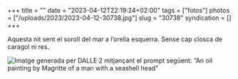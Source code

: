 +++
title = ""
date = "2023-04-12T22:19:24+02:00"
tags = ["fotos"]
photos = ["/uploads/2023/2023-04-12-30738.jpg"]
slug = "30738"
syndication = []
+++

Aquesta nit sent el soroll del mar a l’orella esquerra. Sense cap closca de caragol ni res.

<img alt="Imatge generada per DALLE·2 mitjançant el prompt següent: “An oil painting by Magritte of a man with a seashell head”" src="/uploads/2023/2023-04-12-30738.jpg">
